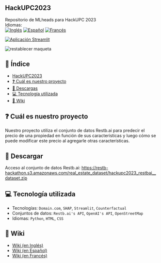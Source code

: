 ## HackUPC2023
Repositorio de MLheads para HackUPC 2023 <br/>
Idiomas: <br/>
[![Inglés](https://img.shields.io/badge/Inglés-🇬🇧-blue)](https://github.com/diaa-shalaby/HackUPC2023/blob/main/README.md)
[![Español](https://img.shields.io/badge/Español-🇪🇸-red)](https://github.com/diaa-shalaby/HackUPC2023/blob/main/languages/es/README.md)
[![Francés](https://img.shields.io/badge/Francés-🇫🇷-white)](https://github.com/diaa-shalaby/HackUPC2023/blob/main/languages/fr/README.md)

[![Aplicación Streamlit](https://static.streamlit.io/badges/streamlit_badge_black_red.svg)](https://mlheads.streamlit.app)

![restablecer maqueta](https://github.com/diaa-shalaby/HackUPC2023/assets/73829218/7741beae-e41d-44f1-9006-562e631340d6)

## :scroll: Índice
- [HackUPC2023](https://github.com/diaa-shalaby/HackUPC2023/blob/main/languages/es/README.md#hackupc2023)
- [:question: Cuál es nuestro proyecto](https://github.com/diaa-shalaby/HackUPC2023/blob/main/languages/es/README.md#question-cu%C3%A1l-es-nuestro-proyecto)
- [:page_facing_up: Descargas](https://github.com/diaa-shalaby/HackUPC2023/blob/main/languages/es/README.md#page_facing_up-descargar)
- [:computer: Tecnología utilizada](https://github.com/diaa-shalaby/HackUPC2023/blob/main/languages/es/README.md#computer-tecnolog%C3%ADa-utilizada)
- [:dart: Wiki](https://github.com/diaa-shalaby/HackUPC2023/blob/main/languages/es/README.md#dart-wiki)

## :question: Cuál es nuestro proyecto
Nuestro proyecto utiliza el conjunto de datos Restb.ai para predecir el precio de una propiedad en función de sus características y luego cómo se puede modificar este precio al agregarle otras características.

## :page_facing_up: Descargar
Acceso al conjunto de datos Restb.ai: https://restb-hackathon.s3.amazonaws.com/real_estate_dataset/hackupc2023_restbai__dataset.zip

## :computer: Tecnología utilizada
- Tecnologías: `Domain.com`, `SHAP`, `Streamlit`, `Counterfactual`
- Conjuntos de datos: `Restb.ai's API`, `OpenAI's API`, `OpenStreetMap`
- Idiomas: `Python`, `HTML`, `CSS`

## :dart: Wiki
- [Wiki (en Inglés)](https://github.com/diaa-shalaby/HackUPC2023/wiki/Wiki-(in-English)#documentation-on-technologies-used)
- [Wiki (en Español)](https://github.com/diaa-shalaby/HackUPC2023/wiki/Wiki-(en-Espa%C3%B1ol)#documentaci%C3%B3n-sobre-tecnolog%C3%ADas-utilizadas)
- [Wiki (en Francés)](https://github.com/diaa-shalaby/HackUPC2023/wiki/Wiki-(en-Fran%C3%A7ais)#documentation-sur-les-technologies-utilis%C3%A9es)
